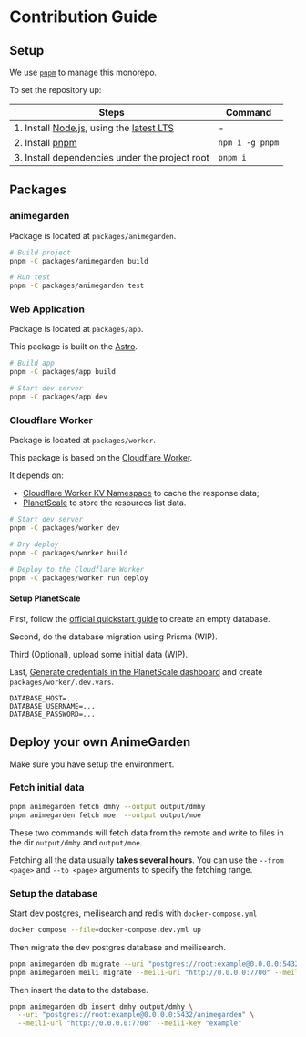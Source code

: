 # Contribution Guide

## Setup

We use [`pnpm`](https://pnpm.io/) to manage this monorepo.

To set the repository up:

| Steps | Command |
|-------|--------|
| 1. Install [Node.js](https://nodejs.org/), using the [latest LTS](https://nodejs.org/en/about/releases/) | - |
| 2. Install [pnpm](https://pnpm.io/installation) | `npm i -g pnpm` |
| 3. Install dependencies under the project root | `pnpm i` |

## Packages

### animegarden

Package is located at `packages/animegarden`.

```bash
# Build project
pnpm -C packages/animegarden build

# Run test
pnpm -C packages/animegarden test
```

### Web Application

Package is located at `packages/app`.

This package is built on the [Astro](https://astro.build/).

```bash
# Build app
pnpm -C packages/app build

# Start dev server
pnpm -C packages/app dev
```

### Cloudflare Worker

Package is located at `packages/worker`.

This package is based on the [Cloudflare Worker](https://developers.cloudflare.com/workers/).

It depends on:

+ [Cloudflare Worker KV Namespace](https://developers.cloudflare.com/workers/runtime-apis/kv) to cache the response data;
+ [PlanetScale](https://planetscale.com/) to store the resources list data.

```bash
# Start dev server
pnpm -C packages/worker dev

# Dry deploy
pnpm -C packages/worker build

# Deploy to the Cloudflare Worker
pnpm -C packages/worker run deploy
```

#### Setup PlanetScale

First, follow the [official quickstart guide](https://planetscale.com/docs/tutorials/planetscale-quick-start-guide) to create an empty database.

Second, do the database migration using Prisma (WIP).

Third (Optional), upload some initial data (WIP).

Last, [Generate credentials in the PlanetScale dashboard](https://planetscale.com/docs/tutorials/connect-any-application#generate-credentials-in-the-planetscale-dashboard) and create `packages/worker/.dev.vars`.

```env
DATABASE_HOST=...
DATABASE_USERNAME=...
DATABASE_PASSWORD=...
```

## Deploy your own AnimeGarden

Make sure you have setup the environment.

### Fetch initial data

```bash
pnpm animegarden fetch dmhy --output output/dmhy
pnpm animegarden fetch moe  --output output/moe
```

These two commands will fetch data from the remote and write to files in the dir `output/dmhy` and `output/moe`.

Fetching all the data usually **takes several hours**. You can use the `--from <page>` and `--to <page>` arguments to specify the fetching range.

### Setup the database

Start dev postgres, meilisearch and redis with `docker-compose.yml`

```bash
docker compose --file=docker-compose.dev.yml up
```

Then migrate the dev postgres database and meilisearch.

```bash
pnpm animegarden db migrate --uri "postgres://root:example@0.0.0.0:5432/animegarden"
pnpm animegarden meili migrate --meili-url "http://0.0.0.0:7700" --meili-key "example"
```

Then insert the data to the database.

```bash
pnpm animegarden db insert dmhy output/dmhy \
  --uri "postgres://root:example@0.0.0.0:5432/animegarden" \
  --meili-url "http://0.0.0.0:7700" --meili-key "example"
```
